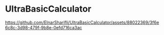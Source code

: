 # UltraBasicCalculator

https://github.com/ElnarSharifli/UltraBasicCalculator/assets/88022369/3f6e6c8c-3d98-479f-9b8e-0efd716ca3ac
